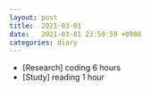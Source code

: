 ```yaml
---
layout: post
title:  2021-03-01
date:   2021-03-01 23:59:59 +0900
categories: diary
---
```


- [Research] coding 6 hours
- [Study] reading 1 hour
